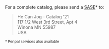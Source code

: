 For a complete catalog, please send a [SASE](https://en.wikipedia.org/wiki/Self-addressed_stamped_envelope)* to:

> He Can Jog - Catalog '21<br/>
> 117 1/2 West 3rd Street, Apt 4<br/>
> Winona MN 55987<br/>
> USA<br/>

<small>* Penpal services also available</small>
